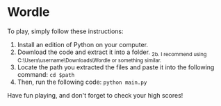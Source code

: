 # Wordle

To play, simply follow these instructions:
1. Install an edition of Python on your computer.
2. Download the code and extract it into a folder.
    <sub>2b. I recommend using C:\Users\username\Downloads\Wordle or something similar.</sub>
3. Locate the path you extracted the files and paste it into the following command:
    <code>cd $path</code>
4. Then, run the following code:
    <code>python main.py</code>

Have fun playing, and don't forget to check your high scores!
